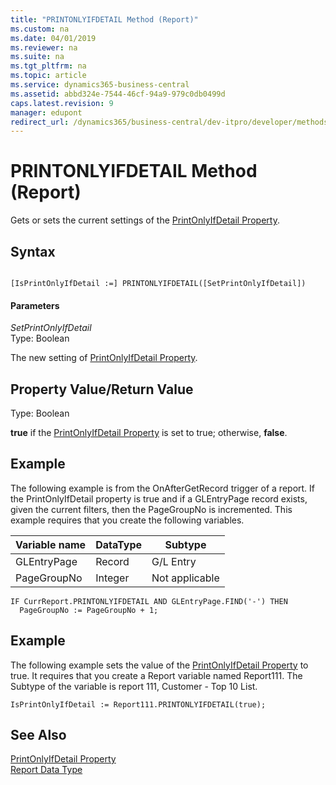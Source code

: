 ```yaml
---
title: "PRINTONLYIFDETAIL Method (Report)"
ms.custom: na
ms.date: 04/01/2019
ms.reviewer: na
ms.suite: na
ms.tgt_pltfrm: na
ms.topic: article
ms.service: dynamics365-business-central
ms.assetid: abbd324e-7544-46cf-94a9-979c0db0499d
caps.latest.revision: 9
manager: edupont
redirect_url: /dynamics365/business-central/dev-itpro/developer/methods-auto/library
---
```


 

# PRINTONLYIFDETAIL Method (Report)
Gets or sets the current settings of the [PrintOnlyIfDetail Property](../properties/devenv-PrintOnlyIfDetail-Property.md).  
  
## Syntax  
  
```  
  
[IsPrintOnlyIfDetail :=] PRINTONLYIFDETAIL([SetPrintOnlyIfDetail])  
```  
  
#### Parameters  
 *SetPrintOnlyIfDetail*  
 Type: Boolean  
  
 The new setting of [PrintOnlyIfDetail Property](../properties/devenv-PrintOnlyIfDetail-Property.md).  
  
## Property Value/Return Value  
 Type: Boolean  
  
 **true** if the [PrintOnlyIfDetail Property](../properties/devenv-PrintOnlyIfDetail-Property.md) is set to true; otherwise, **false**.  
  
## Example  
 The following example is from the OnAfterGetRecord trigger of a report. If the PrintOnlyIfDetail property is true and if a GLEntryPage record exists, given the current filters, then the PageGroupNo is incremented. This example requires that you create the following variables.  
  
|Variable name|DataType|Subtype|  
|-------------------|--------------|-------------|  
|GLEntryPage|Record|G/L Entry|  
|PageGroupNo|Integer|Not applicable|  
  
```  
IF CurrReport.PRINTONLYIFDETAIL AND GLEntryPage.FIND('-') THEN  
  PageGroupNo := PageGroupNo + 1;  
```  
  
## Example  
 The following example sets the value of the [PrintOnlyIfDetail Property](../properties/devenv-PrintOnlyIfDetail-Property.md) to true. It requires that you create a Report variable named Report111. The Subtype of the variable is report 111, Customer - Top 10 List.  
  
```  
IsPrintOnlyIfDetail := Report111.PRINTONLYIFDETAIL(true);  
```  
  
## See Also  
 [PrintOnlyIfDetail Property](../properties/devenv-PrintOnlyIfDetail-Property.md)   
 [Report Data Type](../datatypes/devenv-Report-Data-Type.md)